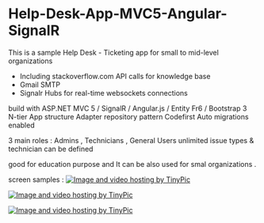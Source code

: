 # Help-Desk-App-MVC5-Angular-SignalR

This is a sample Help Desk - Ticketing app for small to mid-level organizations
 * Including stackoverflow.com API calls for knowledge base
 * Gmail SMTP
 * Signalr Hubs for real-time websockets connections
 
build with ASP.NET MVC 5 / SignalR / Angular.js / Entity Fr6 / Bootstrap 3    
N-tier App structure
Adapter repository pattern
Codefirst Auto migrations enabled

3 main roles  : Admins , Technicians , General Users
unlimited issue types & technician can be defined

good for education purpose and It can be also used for smal organizations . 

screen samples : 
<a href="http://tinypic.com?ref=fokvio" target="_blank"><img src="http://i59.tinypic.com/fokvio.png" border="0" alt="Image and video hosting by TinyPic"></a>


<a href="http://tinypic.com?ref=2d0kj93" target="_blank"><img src="http://i59.tinypic.com/2d0kj93.png" border="0" alt="Image and video hosting by TinyPic"></a>

<a href="http://tinypic.com?ref=a1ons1" target="_blank"><img src="http://i59.tinypic.com/a1ons1.png" border="0" alt="Image and video hosting by TinyPic"></a>

